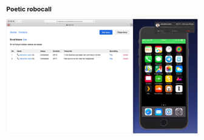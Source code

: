 ### Poetic robocall

[![Here is a video](doc/demo.png)](https://github.com/marcelinollano/robocall/raw/master/doc/demo.mp4)
